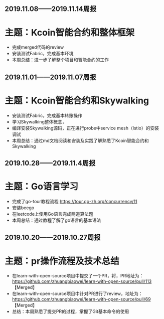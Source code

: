 ## 2019.11.08——2019.11.14周报
# 主题：Kcoin智能合约和整体框架
* 完成merged代码的review
* 安装测试Fabric，完成基本环境
* 本周总结：进一步了解整个项目和智能合约的工作

## 2019.11.01——2019.11.07周报
# 主题：Kcoin智能合约和Skywalking
* 安装测试Fabric，完成基本转账操作
* 学习Skywalking整体概念，
* 编译安装Skywalking源码，正在进行probe中service mesh（Istio）的安装调试
* 本周总结：通过md文档阅读和安装及实践了解熟悉了Kcoin智能合约和Skywalking

## 2019.10.28——2019.11.4周报
# 主题：Go语言学习
* 完成了go-tour教程流程 https://tour.go-zh.org/concurrency/11
* 安装beego
* 在leetcode上使用Go语言完成两道算法题
* 本周总结：通过教程了解了go语言的基本语法

## 2019.10.20——2019.10.27周报
# 主题：pr操作流程及技术总结
* 在learn-with-open-source项目中提交了一个PR，将，PR地址为：https://github.com/zhuangbiaowei/learn-with-open-source/pull/113 【Merged】
* 在learn-with-open-source项目中针对PR进行了review，地址为：https://github.com/zhuangbiaowei/learn-with-open-source/pull/69 【Merged】
* 总结：本周熟悉了提交PR的过程，掌握了Git基本命令的使用
